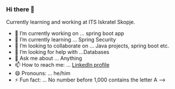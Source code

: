 ### Hi there 👋 

Currently learning and working at ITS Iskratel Skopje. 

- 🔭 I’m currently working on ... spring boot app 
- 🌱 I’m currently learning ... Spring Security
- 👯 I’m looking to collaborate on ... Java projects, spring boot etc. 
- 🤔 I’m looking for help with ...Databases 
- 💬 Ask me about ... Anything 
- 📫 How to reach me: ... [LinkedIn profile](https://www.linkedin.com/in/filip-churlevski) 
- 😄 Pronouns: ... he/him
- ⚡ Fun fact: ... No number before 1,000 contains the letter A
-->
